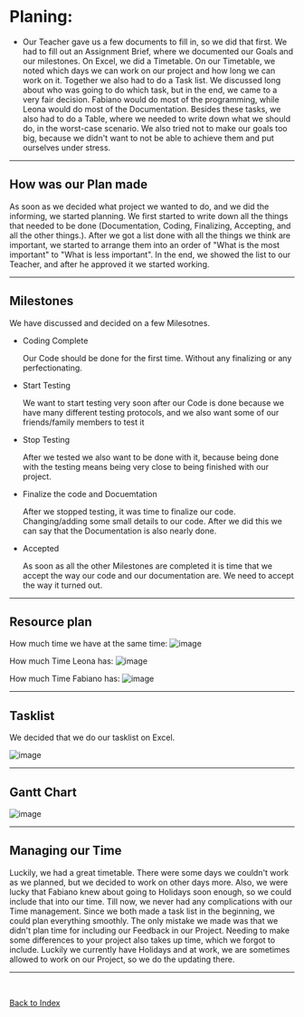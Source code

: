 # Planing: 

<ul><li> Our Teacher gave us a few documents to fill in, so we did that first. We had to fill out an Assignment Brief, where we documented our Goals and our milestones. On Excel, we did a Timetable. 
On our Timetable, we noted which days we can work on our project and how long we can work on it. Together we also had to do a Task list. We discussed long about who was going to do which task, but in the end, we came to a very fair decision. 
Fabiano would do most of the programming, while Leona would do most of the Documentation. Besides these tasks, we also had to do a Table, where we needed to write down what we should do, in the worst-case scenario. We also tried not to make our goals too big, because we didn't want to not be able to achieve them and put ourselves under stress. </li></ul>

<hr>

## How was our Plan made

<p> As soon as we decided what project we wanted to do, and we did the informing, we started planning. We first started to write down all the things that needed to be done (Documentation, Coding, Finalizing, Accepting, and all the other things.). After we got a list done with all the things we think are important, we started to arrange them into an order of "What is the most important" to "What is less important". In the end, we showed the list to our Teacher, and after he approved it we started working.</p>

<hr>

## Milestones
We have discussed and decided on a few Milesotnes. 

<ul>
  <li> Coding Complete </li>
  <p> Our Code should be done for the first time. Without any finalizing or any perfectionating.</p>
  <li> Start Testing </li>
  <p> We want to start testing very soon after our Code is done because we have many different testing protocols, and we also want some of our friends/family members to test it</p>
  <li> Stop Testing </li>
  <p> After we tested we also want to be done with it, because being done with the testing means being very close to being finished with our project.</p>
  <li>Finalize the code and Docuemtation</li>
  <p> After we stopped testing, it was time to finalize our code. Changing/adding some small details to our code. After we did this we can say that the Documentation is also nearly done. </p>
  <li> Accepted </li>
  <p> As soon as all the other Milestones are completed it is time that we accept the way our code and our documentation are. We need to accept the way it turned out.</p>
  
</ul>


<hr>

## Resource plan 
How much time we have at the same time:
![image](https://github.com/Fabiano2007/TicTacToe-Project/assets/142780434/e5c2464e-0c2e-44dd-a0b7-3736d06cf0b3)

How much Time Leona has:
![image](https://github.com/Fabiano2007/TicTacToe-Project/assets/142780434/f30d8432-2577-4739-ac9e-9238634a3571)

How much Time Fabiano has:
![image](https://github.com/Fabiano2007/TicTacToe-Project/assets/142780434/2c4ea3c8-98b5-476f-a24a-84d032086d1d)


<hr>

## Tasklist
We decided that we do our tasklist on Excel. 

![image](https://github.com/Fabiano2007/TicTacToe-Project/assets/142780434/3e78ccd5-c2b6-45d7-ab78-05f3f7970653)

<hr> 

## Gantt Chart 

![image](https://github.com/Fabiano2007/TicTacToe-Project/assets/142780434/92bfadbc-b83c-4cab-a211-b71440cf96fe)

<hr> 

## Managing our Time

<p> Luckily, we had a great timetable. There were some days we couldn't work as we planned, but we decided to work on other days more. Also, we were lucky that Fabiano knew about going to Holidays soon enough, so we could include that into our time. Till now, we never had any complications with our Time management. Since we both made a task list in the beginning, we could plan everything smoothly. The only mistake we made was that we didn't plan time for including our Feedback in our Project. Needing to make some differences to your project also takes up time, which we forgot to include. Luckily we currently have Holidays and at work, we are sometimes allowed to work on our Project, so we do the updating there. </p>

<hr>


<br>


[Back to Index](README.md)



